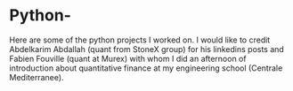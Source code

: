 # Python-

Here are some of the python projects I worked on. I would like to credit  Abdelkarim Abdallah (quant from StoneX group) for his linkedins posts and Fabien Fouville
(quant at Murex) with whom I did an afternoon of introduction about quantitative finance at my engineering school (Centrale Mediterranee). 
